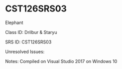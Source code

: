 # CST126SRS03
Elephant


Class ID: Drilbur & Staryu

SRS ID: CST126SRS03

Unresolved Issues: 

Notes: Compiled on Visual Studio 2017 on Windows 10
